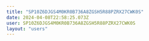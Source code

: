 ```yaml
---
title: "SP10Z6DJGS4M0KR0B736A8ZGSH5R88PZRX27CWK0S"
date: 2024-04-08T22:58:25.073Z
user: SP10Z6DJGS4M0KR0B736A8ZGSH5R88PZRX27CWK0S
layout: "users"
---
```

    